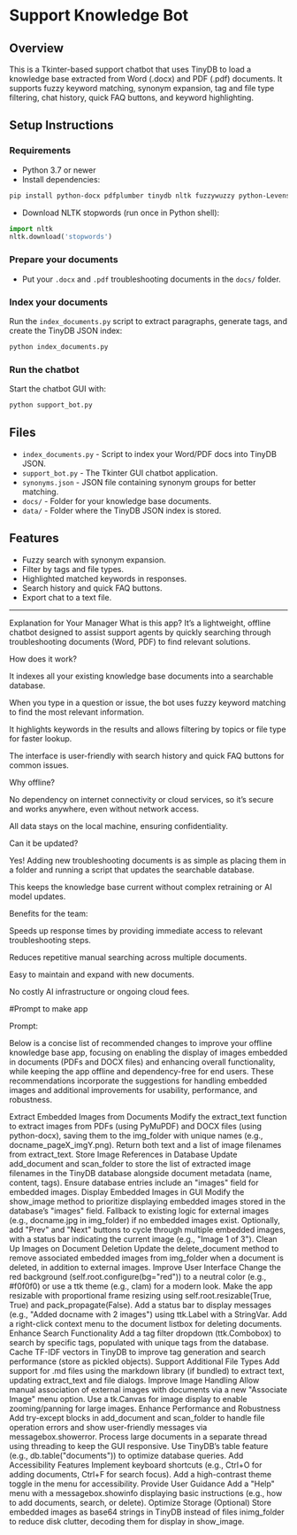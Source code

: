 # Support Knowledge Bot

## Overview

This is a Tkinter-based support chatbot that uses TinyDB to load a knowledge base extracted from Word (.docx) and PDF (.pdf) documents. It supports fuzzy keyword matching, synonym expansion, tag and file type filtering, chat history, quick FAQ buttons, and keyword highlighting.

## Setup Instructions

### Requirements

- Python 3.7 or newer
- Install dependencies:

```bash
pip install python-docx pdfplumber tinydb nltk fuzzywuzzy python-Levenshtein
```

- Download NLTK stopwords (run once in Python shell):

```python
import nltk
nltk.download('stopwords')
```

### Prepare your documents

- Put your `.docx` and `.pdf` troubleshooting documents in the `docs/` folder.

### Index your documents

Run the `index_documents.py` script to extract paragraphs, generate tags, and create the TinyDB JSON index:

```bash
python index_documents.py
```

### Run the chatbot

Start the chatbot GUI with:

```bash
python support_bot.py
```

## Files

- `index_documents.py` - Script to index your Word/PDF docs into TinyDB JSON.
- `support_bot.py` - The Tkinter GUI chatbot application.
- `synonyms.json` - JSON file containing synonym groups for better matching.
- `docs/` - Folder for your knowledge base documents.
- `data/` - Folder where the TinyDB JSON index is stored.

## Features

- Fuzzy search with synonym expansion.
- Filter by tags and file types.
- Highlighted matched keywords in responses.
- Search history and quick FAQ buttons.
- Export chat to a text file.

---

Explanation for Your Manager
What is this app?
It’s a lightweight, offline chatbot designed to assist support agents by quickly searching through troubleshooting documents (Word, PDF) to find relevant solutions.

How does it work?

It indexes all your existing knowledge base documents into a searchable database.

When you type in a question or issue, the bot uses fuzzy keyword matching to find the most relevant information.

It highlights keywords in the results and allows filtering by topics or file type for faster lookup.

The interface is user-friendly with search history and quick FAQ buttons for common issues.

Why offline?

No dependency on internet connectivity or cloud services, so it’s secure and works anywhere, even without network access.

All data stays on the local machine, ensuring confidentiality.

Can it be updated?

Yes! Adding new troubleshooting documents is as simple as placing them in a folder and running a script that updates the searchable database.

This keeps the knowledge base current without complex retraining or AI model updates.

Benefits for the team:

Speeds up response times by providing immediate access to relevant troubleshooting steps.

Reduces repetitive manual searching across multiple documents.

Easy to maintain and expand with new documents.

No costly AI infrastructure or ongoing cloud fees.

#Prompt to make app

Prompt:



Below is a concise list of recommended changes to improve your offline knowledge base app, focusing on enabling the display of images embedded in documents (PDFs and DOCX files) and enhancing overall functionality, while keeping the app offline and dependency-free for end users. These recommendations incorporate the suggestions for handling embedded images and additional improvements for usability, performance, and robustness.

Extract Embedded Images from Documents
Modify the extract_text function to extract images from PDFs (using PyMuPDF) and DOCX files (using python-docx), saving them to the img_folder with unique names (e.g., docname_pageX_imgY.png).
Return both text and a list of image filenames from extract_text.
Store Image References in Database
Update add_document and scan_folder to store the list of extracted image filenames in the TinyDB database alongside document metadata (name, content, tags).
Ensure database entries include an "images" field for embedded images.
Display Embedded Images in GUI
Modify the show_image method to prioritize displaying embedded images stored in the database’s "images" field.
Fallback to existing logic for external images (e.g., docname.jpg in img_folder) if no embedded images exist.
Optionally, add "Prev" and "Next" buttons to cycle through multiple embedded images, with a status bar indicating the current image (e.g., "Image 1 of 3").
Clean Up Images on Document Deletion
Update the delete_document method to remove associated embedded images from img_folder when a document is deleted, in addition to external images.
Improve User Interface
Change the red background (self.root.configure(bg="red")) to a neutral color (e.g., #f0f0f0) or use a ttk theme (e.g., clam) for a modern look.
Make the app resizable with proportional frame resizing using self.root.resizable(True, True) and pack_propagate(False).
Add a status bar to display messages (e.g., "Added docname with 2 images") using ttk.Label with a StringVar.
Add a right-click context menu to the document listbox for deleting documents.
Enhance Search Functionality
Add a tag filter dropdown (ttk.Combobox) to search by specific tags, populated with unique tags from the database.
Cache TF-IDF vectors in TinyDB to improve tag generation and search performance (store as pickled objects).
Support Additional File Types
Add support for .md files using the markdown library (if bundled) to extract text, updating extract_text and file dialogs.
Improve Image Handling
Allow manual association of external images with documents via a new "Associate Image" menu option.
Use a tk.Canvas for image display to enable zooming/panning for large images.
Enhance Performance and Robustness
Add try-except blocks in add_document and scan_folder to handle file operation errors and show user-friendly messages via messagebox.showerror.
Process large documents in a separate thread using threading to keep the GUI responsive.
Use TinyDB’s table feature (e.g., db.table("documents")) to optimize database queries.
Add Accessibility Features
Implement keyboard shortcuts (e.g., Ctrl+O for adding documents, Ctrl+F for search focus).
Add a high-contrast theme toggle in the menu for accessibility.
Provide User Guidance
Add a "Help" menu with a messagebox.showinfo displaying basic instructions (e.g., how to add documents, search, or delete).
Optimize Storage (Optional)
Store embedded images as base64 strings in TinyDB instead of files inimg_folder to reduce disk clutter, decoding them for display in show_image.
